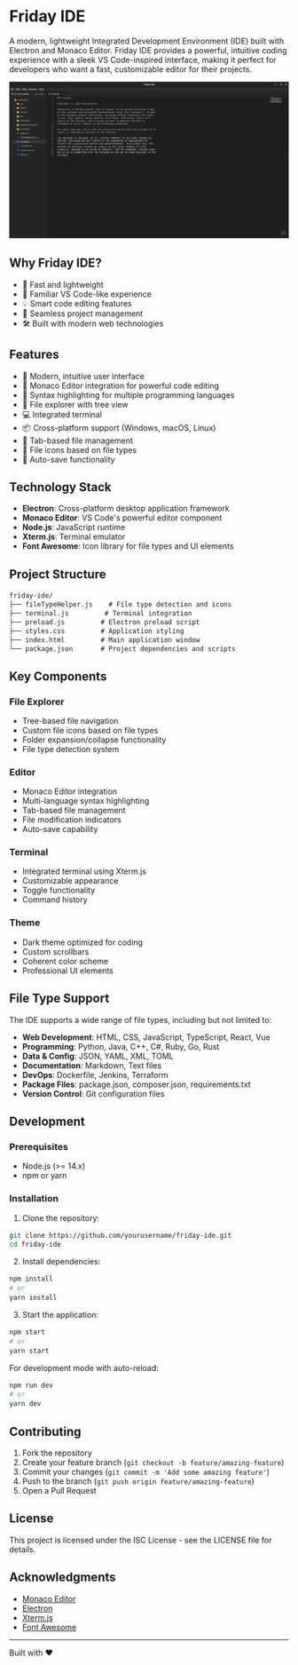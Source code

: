 # Friday IDE

A modern, lightweight Integrated Development Environment (IDE) built with Electron and Monaco Editor. Friday IDE provides a powerful, intuitive coding experience with a sleek VS Code-inspired interface, making it perfect for developers who want a fast, customizable editor for their projects.

![Friday IDE Screenshot](./screenshots/intro.png)

## Why Friday IDE?

- 🚀 Fast and lightweight
- 🎯 Familiar VS Code-like experience
- 💡 Smart code editing features
- 🔄 Seamless project management
- 🛠 Built with modern web technologies

## Features

- 🌟 Modern, intuitive user interface
- 📝 Monaco Editor integration for powerful code editing
- 🎨 Syntax highlighting for multiple programming languages
- 🌳 File explorer with tree view
- 💻 Integrated terminal
- 📦 Cross-platform support (Windows, macOS, Linux)
- 🎯 Tab-based file management
- 🎨 File icons based on file types
- 💾 Auto-save functionality

## Technology Stack

- **Electron**: Cross-platform desktop application framework
- **Monaco Editor**: VS Code's powerful editor component
- **Node.js**: JavaScript runtime
- **Xterm.js**: Terminal emulator
- **Font Awesome**: Icon library for file types and UI elements

## Project Structure

```
friday-ide/
├── fileTypeHelper.js    # File type detection and icons
├── terminal.js         # Terminal integration
├── preload.js         # Electron preload script
├── styles.css         # Application styling
├── index.html         # Main application window
└── package.json       # Project dependencies and scripts
```

## Key Components

### File Explorer
- Tree-based file navigation
- Custom file icons based on file types
- Folder expansion/collapse functionality
- File type detection system

### Editor
- Monaco Editor integration
- Multi-language syntax highlighting
- Tab-based file management
- File modification indicators
- Auto-save capability

### Terminal
- Integrated terminal using Xterm.js
- Customizable appearance
- Toggle functionality
- Command history

### Theme
- Dark theme optimized for coding
- Custom scrollbars
- Coherent color scheme
- Professional UI elements

## File Type Support

The IDE supports a wide range of file types, including but not limited to:

- **Web Development**: HTML, CSS, JavaScript, TypeScript, React, Vue
- **Programming**: Python, Java, C++, C#, Ruby, Go, Rust
- **Data & Config**: JSON, YAML, XML, TOML
- **Documentation**: Markdown, Text files
- **DevOps**: Dockerfile, Jenkins, Terraform
- **Package Files**: package.json, composer.json, requirements.txt
- **Version Control**: Git configuration files

## Development

### Prerequisites

- Node.js (>= 14.x)
- npm or yarn

### Installation

1. Clone the repository:
```bash
git clone https://github.com/yourusername/friday-ide.git
cd friday-ide
```

2. Install dependencies:
```bash
npm install
# or
yarn install
```

3. Start the application:
```bash
npm start
# or
yarn start
```

For development mode with auto-reload:
```bash
npm run dev
# or
yarn dev
```

## Contributing

1. Fork the repository
2. Create your feature branch (`git checkout -b feature/amazing-feature`)
3. Commit your changes (`git commit -m 'Add some amazing feature'`)
4. Push to the branch (`git push origin feature/amazing-feature`)
5. Open a Pull Request

## License

This project is licensed under the ISC License - see the LICENSE file for details.

## Acknowledgments

- [Monaco Editor](https://microsoft.github.io/monaco-editor/)
- [Electron](https://www.electronjs.org/)
- [Xterm.js](https://xtermjs.org/)
- [Font Awesome](https://fontawesome.com/)

---

Built with ❤️